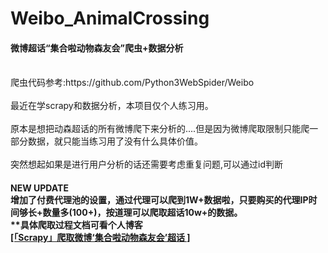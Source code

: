# Weibo_AnimalCrossing
<h4>微博超话“集合啦动物森友会”爬虫+数据分析</h4>
<br>爬虫代码参考:https://github.com/Python3WebSpider/Weibo
<br>
<br>最近在学scrapy和数据分析，本项目仅个人练习用。
<br>
<br>原本是想把动森超话的所有微博爬下来分析的....但是因为微博爬取限制只能爬一部分数据，就只能当练习用了没有什么具体价值。
<br>
<br>突然想起如果是进行用户分析的话还需要考虑重复问题,可以通过id判断
<br>
<h4> NEW UPDATE
<br>增加了付费代理池的设置，通过代理可以爬到1W+数据啦，只要购买的代理IP时间够长+数量多(100+)，按道理可以爬取超话10w+的数据。
<br>**具体爬取过程文档可看个人博客
<br><a href='http://47.95.233.148:4050/archives/scrapyweibospider'>[「Scrapy」爬取微博‘集合啦动物森友会’超话 ]</a>

